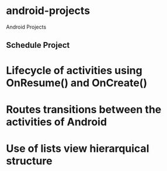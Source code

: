 # android-projects
Android Projects


## Schedule Project
# Lifecycle of activities using OnResume() and OnCreate()
# Routes transitions between the activities of Android
# Use of lists view hierarquical structure
